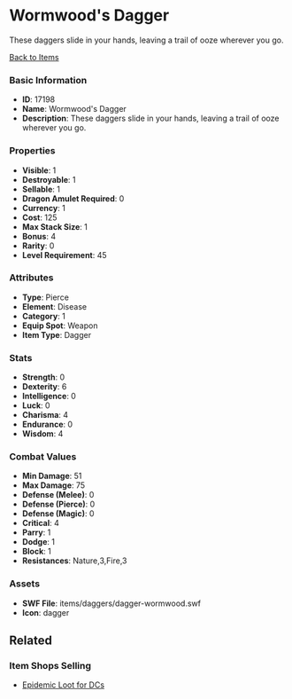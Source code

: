# Wormwood's Dagger

These daggers slide in your hands, leaving a trail of ooze wherever you go.

[Back to Items](../items.md)

### Basic Information

- **ID**: 17198
- **Name**: Wormwood&#039;s Dagger
- **Description**: These daggers slide in your hands, leaving a trail of ooze wherever you go.

### Properties

- **Visible**: 1
- **Destroyable**: 1
- **Sellable**: 1
- **Dragon Amulet Required**: 0
- **Currency**: 1
- **Cost**: 125
- **Max Stack Size**: 1
- **Bonus**: 4
- **Rarity**: 0
- **Level Requirement**: 45

### Attributes

- **Type**: Pierce
- **Element**: Disease
- **Category**: 1
- **Equip Spot**: Weapon
- **Item Type**: Dagger

### Stats

- **Strength**: 0
- **Dexterity**: 6
- **Intelligence**: 0
- **Luck**: 0
- **Charisma**: 4
- **Endurance**: 0
- **Wisdom**: 4

### Combat Values

- **Min Damage**: 51
- **Max Damage**: 75
- **Defense (Melee)**: 0
- **Defense (Pierce)**: 0
- **Defense (Magic)**: 0
- **Critical**: 4
- **Parry**: 1
- **Dodge**: 1
- **Block**: 1
- **Resistances**: Nature,3,Fire,3

### Assets

- **SWF File**: items/daggers/dagger-wormwood.swf
- **Icon**: dagger

## Related

### Item Shops Selling

- [Epidemic Loot for DCs](../item-shops/551-epidemic-loot-for-dcs.md)

